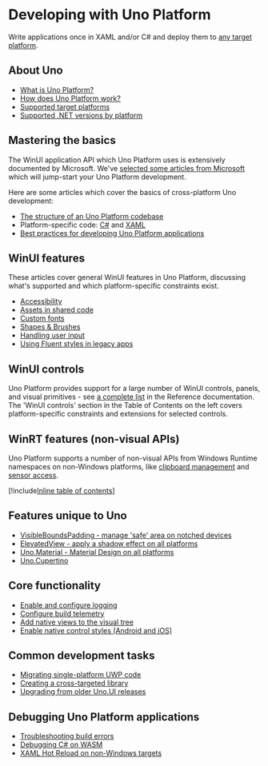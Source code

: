 ﻿---
uid: Uno.Development.Overview
---

# Developing with Uno Platform

Write applications once in XAML and/or C# and deploy them to [any target platform](getting-started/requirements.md).

## About Uno

* [What is Uno Platform?](what-is-uno.md)
* [How does Uno Platform work?](how-uno-works.md)
* [Supported target platforms](getting-started/requirements.md)
* [Supported .NET versions by platform](net-version-support.md)

## Mastering the basics

The WinUI application API which Uno Platform uses is extensively documented by Microsoft. We've [selected some articles from Microsoft](winui-doc-links.md) which will jump-start your Uno Platform development.

Here are some articles which cover the basics of cross-platform Uno development:

* [The structure of an Uno Platform codebase](uno-app-solution-structure.md)
* Platform-specific code: [C#](platform-specific-csharp.md) and [XAML](platform-specific-xaml.md)
* [Best practices for developing Uno Platform applications](best-practices-uno.md)

## WinUI features

These articles cover general WinUI features in Uno Platform, discussing what's supported and which platform-specific constraints exist.

* [Accessibility](features/working-with-accessibility.md)
* [Assets in shared code](features/working-with-assets.md)
* [Custom fonts](features/custom-fonts.md)
* [Shapes & Brushes](features/shapes-and-brushes.md)
* [Handling user input](features/pointers-keyboard-and-other-user-inputs.md)
* [Using Fluent styles in legacy apps](features/using-winui2.md)

## WinUI controls

Uno Platform provides support for a large number of WinUI controls, panels, and visual primitives - see [a complete list](implemented-views.md) in the Reference documentation. The 'WinUI controls' section in the Table of Contents on the left covers platform-specific constraints and extensions for selected controls.

## WinRT features (non-visual APIs)

Uno Platform supports a number of non-visual APIs from Windows Runtime namespaces on non-Windows platforms, like [clipboard management](features/windows-applicationmodel-datatransfer.md) and [sensor access](features/windows-devices-sensors.md).

[!include[Inline table of contents](inlineTOCs/winrt-features-inline-toc.include)]

## Features unique to Uno

* [VisibleBoundsPadding - manage 'safe' area on notched devices](features/VisibleBoundsPadding.md)
* [ElevatedView - apply a shadow effect on all platforms](features/ElevatedView.md)
* [Uno.Material - Material Design on all platforms](external/uno.themes/doc/material-getting-started.md)
* [Uno.Cupertino](external/uno.themes/doc/cupertino-getting-started.md)

## Core functionality

* [Enable and configure logging](logging.md)
* [Configure build telemetry](uno-toolchain-telemetry.md)
* [Add native views to the visual tree](native-views.md)
* [Enable native control styles (Android and iOS)](native-styles.md)

## Common development tasks

* [Migrating single-platform UWP code](howto-migrate-existing-code.md)
* [Creating a cross-targeted library](migrating-libraries.md)
* [Upgrading from older Uno.UI releases](migrating-from-previous-releases.md)

## Debugging Uno Platform applications

* [Troubleshooting build errors](uno-builds-troubleshooting.md)
* [Debugging C# on WASM](debugging-wasm.md)
* [XAML Hot Reload on non-Windows targets](features/working-with-xaml-hot-reload.md)
